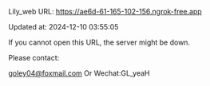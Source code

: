 Lily_web URL: https://ae6d-61-165-102-156.ngrok-free.app

Updated at: 2024-12-10 03:55:05

If you cannot open this URL, the server might be down.

Please contact: 

goley04@foxmail.com Or Wechat:GL_yeaH